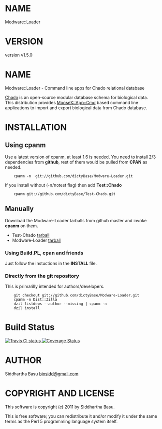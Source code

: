 # NAME

Modware::Loader

# VERSION

version v1.5.0

# NAME

Modware::Loader -  Command line apps for Chado relational database 

[Chado](http://gmod.org/wiki/Introduction\_to\_Chado) is an open-source modular database
schema for biological data. This distribution provides [MooseX::App::Cmd](http://search.cpan.org/perldoc?MooseX::App::Cmd) based command
line applications to import and export biological data from Chado database.

# INSTALLATION

## Using cpanm

Use a latest version of [cpanm](https://metacpan.org/module/cpanm), at least 1.6 is needed.
You need to install 2/3 dependencies from __github__, rest of them would be pulled from __CPAN__ as needed.

        cpanm -n  git://github.com/dictyBase/Modware-Loader.git

If you install without (-n/notest flag) then add __Test::Chado__

        cpanm git://github.com/dictyBase/Test-Chado.git

## Manually

Download the Modware-Loader tarballs from github master and invoke __cpanm__ on them.

- Test-Chado [tarball](https://github.com/dictyBase/Test-Chado/archive/master.tar.gz)
- Modware-Loader [tarball](https://github.com/dictyBase/Modware:Loader/archive/master.tar.gz)

### Using Build.PL,  cpan and friends

Just follow the instuctions in the __INSTALL__ file.

### Directly from the git repository

This is primarilly intended for authors/developers.

        git checkout git://github.com/dictyBase/Modware-Loader.git
        cpanm -n Dist::Zilla
        dzil listdeps --author --missing | cpanm -n
        dzil install

# Build Status

<a href='https://travis-ci.org/dictyBase/Modware-Loader'>
  	<img src='https://travis-ci.org/dictyBase/Modware-Loader.png?branch=develop' alt='Travis CI status'/>
</a>

<a href='https://coveralls.io/r/dictyBase/Modware-Loader'>
	<img src='https://coveralls.io/repos/dictyBase/Modware-Loader/badge.png?branch=develop' alt='Coverage Status' />
</a>

# AUTHOR

Siddhartha Basu <biosidd@gmail.com>

# COPYRIGHT AND LICENSE

This software is copyright (c) 2011 by Siddhartha Basu.

This is free software; you can redistribute it and/or modify it under
the same terms as the Perl 5 programming language system itself.
